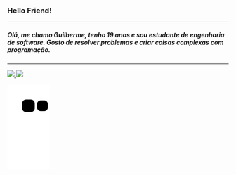 ### Hello Friend!
---

##### Olá, me chamo Guilherme, tenho 19 anos e sou estudante de engenharia de software. Gosto de resolver problemas e criar coisas complexas com programação.

---

<div align="left">
  <a href="https://github.com/korsbit">
    <img height="180em" src="https://github-readme-stats.vercel.app/api?username=korsbit&show_icons=true&theme=dracula&include_all_commits=true&count_private=true"/>
    <img height="180em" src="https://github-readme-stats.vercel.app/api/top-langs/?username=korsbit&layout=compact&langs_count=7&theme=dracula"/>
</div>

![Snake animation](https://github.com/korsbit/korsbit/blob/output/github-contribution-grid-snake.svg)
